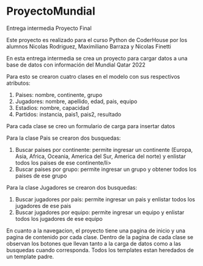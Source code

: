 # ProyectoMundial
Entrega intermedia Proyecto Final
<p>Este proyecto es realizado para el curso Python de CoderHouse por los alumnos Nicolas Rodriguez, Maximiliano Barraza y Nicolas Finetti <p/>
<p>En esta entrega intermedia se crea un proyecto para cargar datos a una base de datos con información del Mundial Qatar 2022 <p/>
<p>Para esto se crearon cuatro clases en el modelo con sus respectivos atributos:<p/>
<ol>
  <li>Paises: nombre, continente, grupo</li>
  <li>Jugadores: nombre, apellido, edad, pais, equipo</li>
  <li>Estadios: nombre, capacidad</li>
  <li>Partidos: instancia, pais1, pais2, resultado</li>
</ol>

<p>Para cada clase se creo un formulario de carga para insertar datos <p/>
<p>Para la clase Pais se crearon dos busquedas: <p/>
<ol>
  <li>Buscar paises por continente: permite ingresar un continente (Europa, Asia, Africa, Oceania, America del Sur, America del norte) y enlistar todos los paises de ese continente/li>
  <li>Buscar paises por grupo: permite ingresar un grupo y obtener todos los paises de ese grupo</li>
 </ol>
<p> Para la clase Jugadores se crearon dos busquedas: <p/>
<ol>
  <li>Buscar jugadores por pais: permite ingresar un pais y enlistar todos los jugadores de ese pais</li>
  <li>Buscar jugadores por equipo: permite ingresar un equipo y enlistar todos los jugadores de ese equipo</li>
 </ol>
<p>En cuanto a la navegacion, el proyecto tiene una pagina de inicio y una pagina de contenido por cada clase. Dentro de la pagina de cada clase se observan los botones que llevan tanto a la carga de datos como a las busquedas cuando corresponda. Todos los templates estan heredados de un template padre. <p/>
